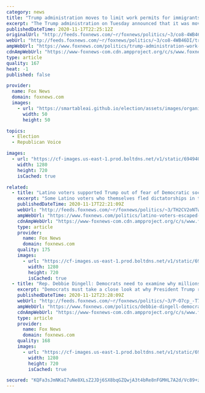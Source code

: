 ```yaml
---
category: news
title: "Trump administration moves to limit work permits for immigrants with deportation orders"
excerpt: "The Trump administration on Tuesday announced that it was moving to limit work permits for immigrants who have deportation orders, but have been temporarily released -- a move that officials say will encourage them to remove themselves from the country."
publishedDateTime: 2020-11-17T22:25:12Z
originalUrl: "http://feeds.foxnews.com/~r/foxnews/politics/~3/co8-4WB46DI/trump-administration-work-permits-immigrants-deportation-orders"
webUrl: "http://feeds.foxnews.com/~r/foxnews/politics/~3/co8-4WB46DI/trump-administration-work-permits-immigrants-deportation-orders"
ampWebUrl: "https://www.foxnews.com/politics/trump-administration-work-permits-immigrants-deportation-orders.amp"
cdnAmpWebUrl: "https://www-foxnews-com.cdn.ampproject.org/c/s/www.foxnews.com/politics/trump-administration-work-permits-immigrants-deportation-orders.amp"
type: article
quality: 167
heat: -1
published: false

provider:
  name: Fox News
  domain: foxnews.com
  images:
    - url: "https://smartableai.github.io/election/assets/images/organizations/foxnews.com-50x50.jpg"
      width: 50
      height: 50

topics:
  - Election
  - Republican Voice

images:
  - url: "https://cf-images.us-east-1.prod.boltdns.net/v1/static/694940094001/9c817048-0b62-4c63-a202-c52b8ac2c822/450109cf-c164-4192-bd66-a5d0541fc370/1280x720/match/image.jpg"
    width: 1280
    height: 720
    isCached: true

related:
  - title: "Latino voters supported Trump out of fear of Democratic socialists"
    excerpt: "Some Latino voters who themselves fled dictatorships in their home countries say they supported President Trump because the agenda of the Democratic party too closely resembled the socialist regimes they escaped. "
    publishedDateTime: 2020-11-17T22:21:09Z
    webUrl: "http://feeds.foxnews.com/~r/foxnews/politics/~3/TH2CV2oNTwg/latino-voters-escaped-dictatorships-trump-democratic-socialists"
    ampWebUrl: "https://www.foxnews.com/politics/latino-voters-escaped-dictatorships-trump-democratic-socialists.amp"
    cdnAmpWebUrl: "https://www-foxnews-com.cdn.ampproject.org/c/s/www.foxnews.com/politics/latino-voters-escaped-dictatorships-trump-democratic-socialists.amp"
    type: article
    provider:
      name: Fox News
      domain: foxnews.com
    quality: 175
    images:
      - url: "https://cf-images.us-east-1.prod.boltdns.net/v1/static/694940094001/9c817048-0b62-4c63-a202-c52b8ac2c822/450109cf-c164-4192-bd66-a5d0541fc370/1280x720/match/image.jpg"
        width: 1280
        height: 720
        isCached: true
  - title: "Rep. Debbie Dingell: Democrats need to examine why millions of voters supported Trump"
    excerpt: "Democrats must take a close look at why President Trump received more than 72 million votes in this month's election, Rep. Debbie Dingell, D-Mich., told \"Your World\" Thursday."
    publishedDateTime: 2020-11-12T23:28:09Z
    webUrl: "http://feeds.foxnews.com/~r/foxnews/politics/~3/P-O7cp_-T7Q/debbie-dingell-democrats-2020-election-trump-voters"
    ampWebUrl: "https://www.foxnews.com/politics/debbie-dingell-democrats-2020-election-trump-voters.amp"
    cdnAmpWebUrl: "https://www-foxnews-com.cdn.ampproject.org/c/s/www.foxnews.com/politics/debbie-dingell-democrats-2020-election-trump-voters.amp"
    type: article
    provider:
      name: Fox News
      domain: foxnews.com
    quality: 168
    images:
      - url: "https://cf-images.us-east-1.prod.boltdns.net/v1/static/694940094001/209326cc-92d6-4863-89c9-75e6a9cf1c32/e6cf906a-65c1-44ce-9c3d-9ee228487ae4/1280x720/match/image.jpg"
        width: 1280
        height: 720
        isCached: true

secured: "KQFa3sJmNKaI7uNe8XLsZ2JDj6SX8bqGZQwjA3t4bRe8nFGMHL7A2d/Vc89+zykzrv6nZw8sE6ktkIJZCZmz+eTUOcOk87ySrPxdNWIjEBBBrxZ8dU8IhT3ZYiCanZ//BIxWfK5xBo12uLk7CGH6bw/Z3CZkUZxTu6mdVQitmzwpm02v427lzHgkiabMToMNelahzBSijTOukTC79e1QOT+nQyqyGWLdBU2EvkH4mhsENk3uK0ik9k0sBxLEw4stRXTMEfyo3bXf0JIMAamV8ellsYak1q4+kWvtdVCOU4S3mnXdidtIoJCYbI4QdGLHo66mrQtK68kGvNHyMCn7QUSiUpcUGABJuyjJWlWdfUE=;foKZD8N9P7I/mukSeTGnMA=="
---
```


